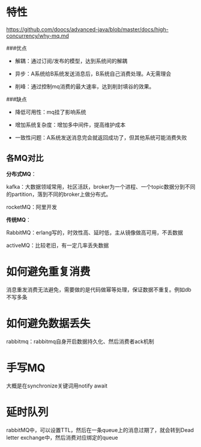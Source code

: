 # 特性

https://github.com/doocs/advanced-java/blob/master/docs/high-concurrency/why-mq.md

###优点

- 解耦：通过订阅/发布的模型，达到系统间的解耦 

- 异步：A系统给B系统发送消息后，B系统自己消费处理。A无需理会

- 削峰：通过控制mq消费的最大速率，达到削封填谷的效果。



###缺点

- 降低可用性：mq挂了影响系统

- 增加系统复杂度：增加多中间件，提高维护成本

- 一致性问题：A系统发送消息完会就返回成功了，但其他系统可能消费失败

## 各MQ对比

**分布式MQ**：

kafka：大数据领域常用，社区活跃，broker为一个进程、一个topic数据分到不同的partition，落到不同的broker上做分布式。

rocketMQ：阿里开发

**传统MQ**：

RabbitMQ：erlang写的，时效性高、延时低，主从镜像做高可用，不丢数据

activeMQ：比较老旧，有一定几率丢失数据



# 如何避免重复消费

消息重发消费无法避免，需要做的是代码做幂等处理，保证数据不重复。例如db不写多条

# 如何避免数据丢失

rabbitmq：rabbitmq自身开启数据持久化、然后消费者ack机制

# 手写MQ

大概是在synchronize关键词用notify await

# 延时队列

rabbitMQ中，可以设置TTL，然后在一条queue上的消息过期了，就会转到Dead letter exchange中，然后消费对应绑定的queue









